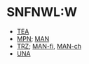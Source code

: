 
SNFNWL:W
========

  - [TEA](https://www.tempmailaddress.com/window/id/2)
  - [MPN](https://www.my-private-network.co.uk/register/); [MAN](https://www.my-private-network.co.uk/macos-l2tp-vpn-setup/)
  - [TRZ](https://trust.zone/order?plan=0); [MAN-fi](https://trust.zone/setup/osx/l2tp/fi), [MAN-ch](https://trust.zone/setup/osx/l2tp/ch)
  - [UNA](https://www.anonymizer.com/checkout?plan=trial)
